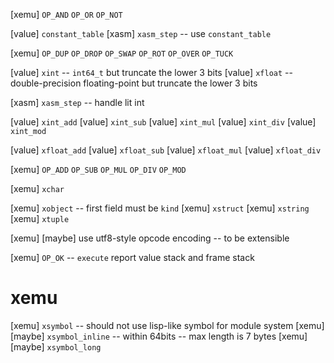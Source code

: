 [xemu] `OP_AND` `OP_OR` `OP_NOT`

[value] `constant_table`
[xasm] `xasm_step` -- use `constant_table`

[xemu] `OP_DUP` `OP_DROP` `OP_SWAP` `OP_ROT` `OP_OVER` `OP_TUCK`

[value] `xint` -- `int64_t` but truncate the lower 3 bits
[value] `xfloat` -- double-precision floating-point but truncate the lower 3 bits

[xasm] `xasm_step` -- handle lit int

[value] `xint_add`
[value] `xint_sub`
[value] `xint_mul`
[value] `xint_div`
[value] `xint_mod`

[value] `xfloat_add`
[value] `xfloat_sub`
[value] `xfloat_mul`
[value] `xfloat_div`

[xemu] `OP_ADD` `OP_SUB` `OP_MUL` `OP_DIV` `OP_MOD`

[xemu] `xchar`

[xemu] `xobject` -- first field must be `kind`
[xemu] `xstruct`
[xemu] `xstring`
[xemu] `xtuple`

[xemu] [maybe] use utf8-style opcode encoding -- to be extensible

[xemu] `OP_OK` -- `execute` report value stack and frame stack

# xemu

[xemu] `xsymbol` -- should not use lisp-like symbol for module system
[xemu] [maybe] `xsymbol_inline` -- within 64bits -- max length is 7 bytes
[xemu] [maybe] `xsymbol_long`
